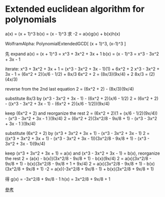 # Extended euclidean algorithm for polynomials

a(x) = (x + 1)^3
b(x) = (x - 1)^3
求 -2 = a(x)g(x) + b(x)h(x)

WolframAlpha:
PolynomialExtendedGCD[ (x + 1)^3, (x-1)^3 ]

先 expand
a(x) = (x + 1)^3 = x^3 + 3x^2 + 3x + 1
b(x) = (x - 1)^3 = x^3 - 3x^2 + 3x - 1

iterate:
x^3 + 3x^2 + 3x + 1 = (x^3 - 3x^2 + 3x - 1)(1) + 6x^2 + 2
x^3 - 3x^2 + 3x - 1 = (6x^2 + 2)(x/6 - 1/2) + 8x/3
6x^2 + 2 = (8x/3)(9x/4) + 2
8x/3 = (2)(4x/3)

reverse from the 2nd last equation
2 = (6x^2 + 2) - (8x/3)(9x/4)

substitute 8x/3 by (x^3 - 3x^2 + 3x - 1) - (6x^2 + 2)(x/6 - 1/2)
2 = (6x^2 + 2) - ((x^3 - 3x^2 + 3x - 1) - (6x^2 + 2)(x/6 - 1/2))(9x/4)

keep (6x^2 + 2) and reorganize the rest
2 = (6x^2 + 2)(1 + (x/6 - 1/2)(9x/4)) - (x^3 - 3x^2 + 3x - 1 )(9x/4)
2 = (6x^2 + 2)(3x^2/8 - 9x/8 + 1) - (x^3 - 3x^2 + 3x - 1 )(9x/4)

substitute (6x^2 + 2) by (x^3 + 3x^2 + 3x + 1) - (x^3 - 3x^2 + 3x - 1)
2 = ((x^3 + 3x^2 + 3x + 1) - (x^3 - 3x^2 + 3x - 1))(3x^2/8 - 9x/8 + 1) - (x^3 - 3x^2 + 3x - 1)(9x/4)

keep (x^3 + 3x^2 + 3x + 1) = a(x) and (x^3 - 3x^2 + 3x - 1) = b(x), reorganize the rest
2 = (a(x) - b(x))(3x^2/8 - 9x/8 + 1) - b(x)(9x/4)
2 = a(x)(3x^2/8 - 9x/8 + 1) - b(x)(3x^2/8 - 9x/8 + 1 + 9x/4)
2 = a(x)(3x^2/8 - 9x/8 + 1) - b(x)(3x^2/8 + 9x/8 + 1)
-2 = a(x)(-3x^2/8 + 9x/8 - 1) + b(x)(3x^2/8 + 9x/8 + 1)

得
g(x) = -3x^2/8 + 9x/8 - 1
h(x) = 3x^2/8 + 9x/8 + 1

[參考](https://www.billcookmath.com/sage/algebra/Euclidean_algorithm-poly.html)
